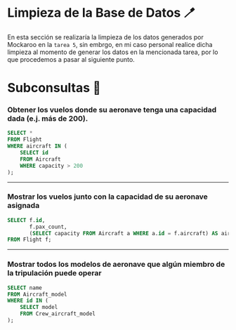# Limpieza de la Base de Datos 🪥

En esta sección se realizaría la limpieza de los datos generados por Mockaroo en la `tarea 5`, sin embrgo, en mi caso personal realice dicha
limpieza al momento de generar los datos en la mencionada tarea, por lo que procedemos a pasar al siguiente punto.

# Subconsultas 🪹

### **Obtener los vuelos donde su aeronave tenga una capacidad dada (e.j. más de 200).**

```sql
SELECT *
FROM Flight
WHERE aircraft IN (
    SELECT id
    FROM Aircraft
    WHERE capacity > 200
);
```
---
### **Mostrar los vuelos junto con la capacidad de su aeronave asignada**
```sql
SELECT f.id,
       f.pax_count,
       (SELECT capacity FROM Aircraft a WHERE a.id = f.aircraft) AS aircraft_capacity
FROM Flight f;
```
---
### **Mostrar todos los modelos de aeronave que algún miembro de la tripulación puede operar**
```sql
SELECT name
FROM Aircraft_model
WHERE id IN (
    SELECT model
    FROM Crew_aircraft_model
);
```
